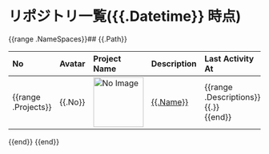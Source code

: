 # リポジトリ一覧({{.Datetime}} 時点)

{{range .NameSpaces}}## {{.Path}}

| No | Avatar | Project Name | Description | Last Activity At | Commit Users |
| :--- | :--- | :--- | :--- | :--- | :--- |
{{range .Projects}}| {{.No}} | <img src="{{.AvatarURL}}" alt="No Image" width="100"> | [{{.Name}}]({{.WebURL}}) | {{range .Descriptions}}{{.}}<br>{{end}} | {{.LastActivityAt}} | TotalCount: {{.CommitCount}}<br><br>{{range .Committers}}{{.CommitterName}}({{.CommitterEmail}}): {{.CommitCount}}<br>{{end}} |
{{end}}
{{end}}
